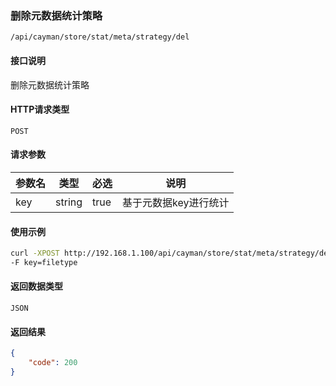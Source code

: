 ### 删除元数据统计策略
`/api/cayman/store/stat/meta/strategy/del`

#### 接口说明
删除元数据统计策略

#### HTTP请求类型
`POST`

#### 请求参数
|参数名|类型|必选|说明|
|--|--|--|--|
|key|string|true|基于元数据key进行统计|

#### 使用示例
```sh
curl -XPOST http://192.168.1.100/api/cayman/store/stat/meta/strategy/del\
-F key=filetype
```

#### 返回数据类型
`JSON`

#### 返回结果
```json
{
	"code":	200
}
```